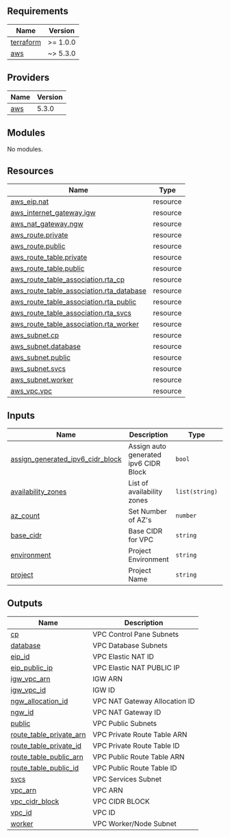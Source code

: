 <!-- BEGIN_TF_DOCS -->
## Requirements

| Name | Version |
|------|---------|
| <a name="requirement_terraform"></a> [terraform](#requirement\_terraform) | >= 1.0.0 |
| <a name="requirement_aws"></a> [aws](#requirement\_aws) | ~> 5.3.0 |

## Providers

| Name | Version |
|------|---------|
| <a name="provider_aws"></a> [aws](#provider\_aws) | 5.3.0 |

## Modules

No modules.

## Resources

| Name | Type |
|------|------|
| [aws_eip.nat](https://registry.terraform.io/providers/hashicorp/aws/latest/docs/resources/eip) | resource |
| [aws_internet_gateway.igw](https://registry.terraform.io/providers/hashicorp/aws/latest/docs/resources/internet_gateway) | resource |
| [aws_nat_gateway.ngw](https://registry.terraform.io/providers/hashicorp/aws/latest/docs/resources/nat_gateway) | resource |
| [aws_route.private](https://registry.terraform.io/providers/hashicorp/aws/latest/docs/resources/route) | resource |
| [aws_route.public](https://registry.terraform.io/providers/hashicorp/aws/latest/docs/resources/route) | resource |
| [aws_route_table.private](https://registry.terraform.io/providers/hashicorp/aws/latest/docs/resources/route_table) | resource |
| [aws_route_table.public](https://registry.terraform.io/providers/hashicorp/aws/latest/docs/resources/route_table) | resource |
| [aws_route_table_association.rta_cp](https://registry.terraform.io/providers/hashicorp/aws/latest/docs/resources/route_table_association) | resource |
| [aws_route_table_association.rta_database](https://registry.terraform.io/providers/hashicorp/aws/latest/docs/resources/route_table_association) | resource |
| [aws_route_table_association.rta_public](https://registry.terraform.io/providers/hashicorp/aws/latest/docs/resources/route_table_association) | resource |
| [aws_route_table_association.rta_svcs](https://registry.terraform.io/providers/hashicorp/aws/latest/docs/resources/route_table_association) | resource |
| [aws_route_table_association.rta_worker](https://registry.terraform.io/providers/hashicorp/aws/latest/docs/resources/route_table_association) | resource |
| [aws_subnet.cp](https://registry.terraform.io/providers/hashicorp/aws/latest/docs/resources/subnet) | resource |
| [aws_subnet.database](https://registry.terraform.io/providers/hashicorp/aws/latest/docs/resources/subnet) | resource |
| [aws_subnet.public](https://registry.terraform.io/providers/hashicorp/aws/latest/docs/resources/subnet) | resource |
| [aws_subnet.svcs](https://registry.terraform.io/providers/hashicorp/aws/latest/docs/resources/subnet) | resource |
| [aws_subnet.worker](https://registry.terraform.io/providers/hashicorp/aws/latest/docs/resources/subnet) | resource |
| [aws_vpc.vpc](https://registry.terraform.io/providers/hashicorp/aws/latest/docs/resources/vpc) | resource |

## Inputs

| Name | Description | Type | Default | Required |
|------|-------------|------|---------|:--------:|
| <a name="input_assign_generated_ipv6_cidr_block"></a> [assign\_generated\_ipv6\_cidr\_block](#input\_assign\_generated\_ipv6\_cidr\_block) | Assign auto generated ipv6 CIDR Block | `bool` | `true` | no |
| <a name="input_availability_zones"></a> [availability\_zones](#input\_availability\_zones) | List of availability zones | `list(string)` | n/a | yes |
| <a name="input_az_count"></a> [az\_count](#input\_az\_count) | Set Number of AZ's | `number` | n/a | yes |
| <a name="input_base_cidr"></a> [base\_cidr](#input\_base\_cidr) | Base CIDR for VPC | `string` | n/a | yes |
| <a name="input_environment"></a> [environment](#input\_environment) | Project Environment | `string` | n/a | yes |
| <a name="input_project"></a> [project](#input\_project) | Project Name | `string` | n/a | yes |

## Outputs

| Name | Description |
|------|-------------|
| <a name="output_cp"></a> [cp](#output\_cp) | VPC Control Pane Subnets |
| <a name="output_database"></a> [database](#output\_database) | VPC Database Subnets |
| <a name="output_eip_id"></a> [eip\_id](#output\_eip\_id) | VPC Elastic NAT ID |
| <a name="output_eip_public_ip"></a> [eip\_public\_ip](#output\_eip\_public\_ip) | VPC Elastic NAT PUBLIC IP |
| <a name="output_igw_vpc_arn"></a> [igw\_vpc\_arn](#output\_igw\_vpc\_arn) | IGW ARN |
| <a name="output_igw_vpc_id"></a> [igw\_vpc\_id](#output\_igw\_vpc\_id) | IGW ID |
| <a name="output_ngw_allocation_id"></a> [ngw\_allocation\_id](#output\_ngw\_allocation\_id) | VPC NAT Gateway Allocation ID |
| <a name="output_ngw_id"></a> [ngw\_id](#output\_ngw\_id) | VPC NAT Gateway ID |
| <a name="output_public"></a> [public](#output\_public) | VPC Public Subnets |
| <a name="output_route_table_private_arn"></a> [route\_table\_private\_arn](#output\_route\_table\_private\_arn) | VPC Private Route Table ARN |
| <a name="output_route_table_private_id"></a> [route\_table\_private\_id](#output\_route\_table\_private\_id) | VPC Private Route Table ID |
| <a name="output_route_table_public_arn"></a> [route\_table\_public\_arn](#output\_route\_table\_public\_arn) | VPC Public Route Table ARN |
| <a name="output_route_table_public_id"></a> [route\_table\_public\_id](#output\_route\_table\_public\_id) | VPC Public Route Table ID |
| <a name="output_svcs"></a> [svcs](#output\_svcs) | VPC Services Subnet |
| <a name="output_vpc_arn"></a> [vpc\_arn](#output\_vpc\_arn) | VPC ARN |
| <a name="output_vpc_cidr_block"></a> [vpc\_cidr\_block](#output\_vpc\_cidr\_block) | VPC CIDR BLOCK |
| <a name="output_vpc_id"></a> [vpc\_id](#output\_vpc\_id) | VPC ID |
| <a name="output_worker"></a> [worker](#output\_worker) | VPC Worker/Node Subnet |
<!-- END_TF_DOCS -->
